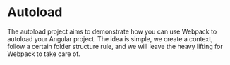 # Autoload

The autoload project aims to demonstrate how you can use Webpack to autoload your Angular project. The idea is simple, we create a context, follow a certain folder structure rule, and we will leave the heavy lifting for Webpack to take care of.